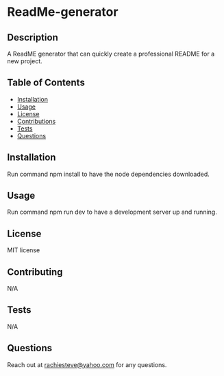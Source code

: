 # ReadMe-generator

## Description 
A ReadME generator that can quickly create a professional README for a 
new project.

## Table of Contents
- [Installation](#installation)
- [Usage](#usage)
- [License](#license)
- [Contributions](#contributions)
- [Tests](#tests)
- [Questions](#questions)

## Installation 
Run command npm install to have the node dependencies downloaded.

## Usage 
Run command npm run dev to have a development server up and running.

## License 
MIT license

## Contributing 
N/A

## Tests 
N/A

## Questions
Reach out at rachiesteve@yahoo.com for any questions.
